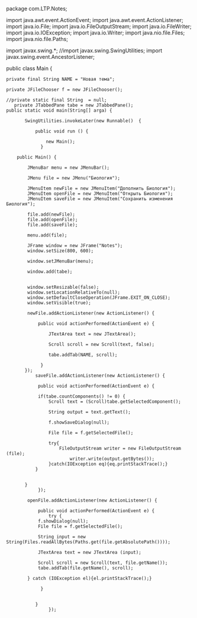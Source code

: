 package com.LTP.Notes;

import java.awt.event.ActionEvent;
import java.awt.event.ActionListener;
import java.io.File;
import java.io.FileOutputStream;
import java.io.FileWriter;
import java.io.IOException;
import java.io.Writer;
import java.nio.file.Files;
import java.nio.file.Paths;

import javax.swing.*;
//import javax.swing.SwingUtilities;
import javax.swing.event.AncestorListener;

public class Main {
	
	private final String NAME = "Новая тема";
	
	private JFileChooser f = new JFileChooser();
    
	//private static final String  = null;
       private JTabbedPane tabe = new JTabbedPane();
	public static void main(String[] arga) {
    	   
    	   SwingUtilities.invokeLater(new Runnable()  {
    	  
    		   public void run () {
    		   
    			   new Main();
    			 } 
     	   
        public Main() {
        	
        	JMenuBar menu = new JMenuBar();
        	
        	JMenu file = new JMenu("Биология");
        	
        	JMenuItem newFile = new JMenuItem("Дополнить Биология");
        	JMenuItem openFile = new JMenuItem("Открыть Биология");
        	JMenuItem saveFile = new JMenuItem("Сохранить изменения Биология");
        	
        	file.add(newFile);
        	file.add(openFile);
        	file.add(saveFile);
        	
        	menu.add(file);
        	
        	JFrame window = new JFrame("Notes");
        	window.setSize(800, 600);
        	
        	window.setJMenuBar(menu);
        	
        	window.add(tabe);
        	
        	
        	window.setResizable(false);
        	window.setLocationRelativeTo(null);
        	window.setDefaultCloseOperation(JFrame.EXIT_ON_CLOSE);
        	window.setVisible(true);
	    
			newFile.addActionListener(new ActionListener() {
        		
        		public void actionPerformed(ActionEvent e) {
        			
        			JTextArea text = new JTextArea();
        			
        			Scroll scroll = new Scroll(text, false);
        			
        			tabe.addTab(NAME, scroll);

        		 } 
     	   });
               saveFile.addActionListener(new ActionListener() {
        		
        		public void actionPerformed(ActionEvent e) {
        			
        		if(tabe.countComponents() != 0) {        			
        			Scroll text = (Scroll)tabe.getSelectedComponent();
        			
        			String output = text.getText();
        			
        			f.showSaveDialog(null);
        			
        			File file = f.getSelectedFile();
        			
        			try{
        				FileOutputStream writer = new FileOutputStream (file);
        					writer.write(output.getBytes());
        			}catch(IOException eq){eq.printStackTrace();}
        	   } 
        		
        
           }
        		});		
               
			openFile.addActionListener(new ActionListener() {
        		
        		public void actionPerformed(ActionEvent e) {
        			try {
        		f.showDialog(null);
        		File file = f.getSelectedFile();
        
        		String input = new String(Files.readAllBytes(Paths.get(file.getAbsolutePath())));
                     
        		JTextArea text = new JTextArea (input);
        			
        		Scroll scroll = new Scroll(text, file.getName());
        		tabe.addTab(file.getName(), scroll);
        		
        	} catch (IOException el){el.printStackTrace();}
        				
        		 } 
        		
                
	           }
	        		});	
	     	 
